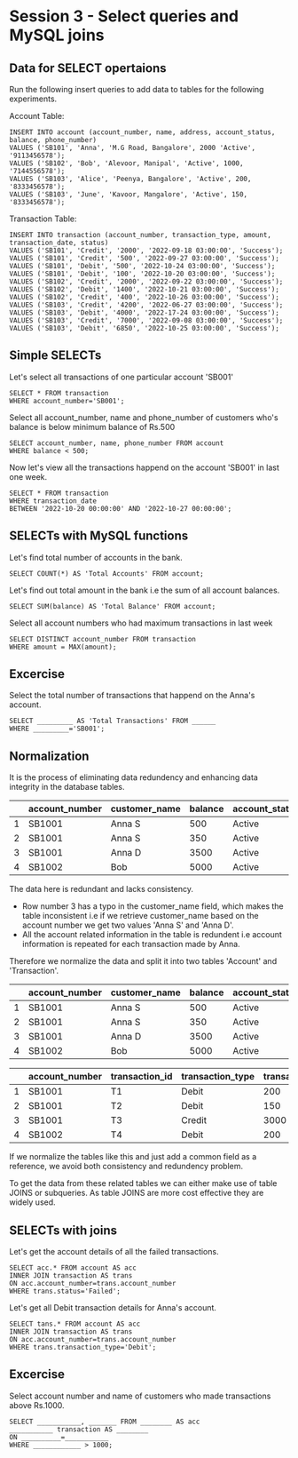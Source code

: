 # Session 3 - Select queries and MySQL joins

## Data for SELECT opertaions

Run the following insert queries to add data to tables for the following experiments.

Account Table:

    INSERT INTO account (account_number, name, address, account_status, balance, phone_number)
    VALUES ('SB101', 'Anna', 'M.G Road, Bangalore', 2000 'Active', '9113456578');
    VALUES ('SB102', 'Bob', 'Alevoor, Manipal', 'Active', 1000, '7144556578');
    VALUES ('SB103', 'Alice', 'Peenya, Bangalore', 'Active', 200, '8333456578');
    VALUES ('SB103', 'June', 'Kavoor, Mangalore', 'Active', 150, '8333456578');

Transaction Table:

    INSERT INTO transaction (account_number, transaction_type, amount, transaction_date, status)
    VALUES ('SB101', 'Credit', '2000', '2022-09-18 03:00:00', 'Success');
    VALUES ('SB101', 'Credit', '500', '2022-09-27 03:00:00', 'Success');
    VALUES ('SB101', 'Debit', '500', '2022-10-24 03:00:00', 'Success');
    VALUES ('SB101', 'Debit', '100', '2022-10-20 03:00:00', 'Success');
    VALUES ('SB102', 'Credit', '2000', '2022-09-22 03:00:00', 'Success');
    VALUES ('SB102', 'Debit', '1400', '2022-10-21 03:00:00', 'Success');
    VALUES ('SB102', 'Credit', '400', '2022-10-26 03:00:00', 'Success');
    VALUES ('SB103', 'Credit', '4200', '2022-06-27 03:00:00', 'Success');
    VALUES ('SB103', 'Debit', '4000', '2022-17-24 03:00:00', 'Success');
    VALUES ('SB103', 'Credit', '7000', '2022-09-08 03:00:00', 'Success');
    VALUES ('SB103', 'Debit', '6850', '2022-10-25 03:00:00', 'Success');



## Simple SELECTs

Let's select all transactions of one particular account 'SB001'

    SELECT * FROM transaction 
    WHERE account_number='SB001';

Select all account_number, name and phone_number of customers who's balance is below minimum balance of Rs.500

    SELECT account_number, name, phone_number FROM account 
    WHERE balance < 500;

Now let's view all the transactions happend on the account 'SB001' in last one week.

    SELECT * FROM transaction 
    WHERE transaction_date 
    BETWEEN '2022-10-20 00:00:00' AND '2022-10-27 00:00:00';

## SELECTs with MySQL functions
Let's find total number of accounts in the bank.

    SELECT COUNT(*) AS 'Total Accounts' FROM account;

Let's find out total amount in the bank i.e the sum of all account balances.

    SELECT SUM(balance) AS 'Total Balance' FROM account;

Select all account numbers who had maximum transactions in last week

    SELECT DISTINCT account_number FROM transaction
    WHERE amount = MAX(amount);

## Excercise

Select the total number of transactions that happend on the Anna's account.

    SELECT _________ AS 'Total Transactions' FROM ______
    WHERE _________='SB001';

## Normalization

It is the process of eliminating data redundency and enhancing data integrity in the database tables.

| | account_number | customer_name | balance | account_status | transaction_id | transaction_type | transaction_amount | transaction_status |
| --- |---|---|---|-----|---|---|---|---|
|1| SB1001 | Anna S | 500 | Active | T1 | Debit | 200 | Success |
|2| SB1001 | Anna S | 350 | Active | T2 | Debit | 150 | Success |
|3| SB1001 | Anna D | 3500 | Active | T3 | Credit | 3000 | Success |
|4| SB1002 | Bob | 5000 | Active | T4 | Debit | 200 | Success |

The data here is redundant and lacks consistency.

- Row number 3 has a typo in the customer_name field, which makes the table inconsistent i.e if we retrieve customer_name based on the account number we get two values 'Anna S' and 'Anna D'.
- All the account related information in the table is redundent i.e account information is repeated for each transaction made by Anna.

Therefore we normalize the data and split it into two tables 'Account' and 'Transaction'.

| | account_number | customer_name | balance | account_status |
| --- |---|---|---|-----|
|1| SB1001 | Anna S | 500 | Active |
|2| SB1001 | Anna S | 350 | Active |
|3| SB1001 | Anna D | 3500 | Active |
|4| SB1002 | Bob | 5000 | Active |

| | account_number | transaction_id | transaction_type | transaction_amount | transaction_status |
| --- |---|---|---|-----|---|
|1| SB1001 | T1 | Debit | 200 | Success |
|2| SB1001 | T2 | Debit | 150 | Success |
|3| SB1001 | T3 | Credit | 3000 | Success |
|4| SB1002 | T4 | Debit | 200 | Success |

If we normalize the tables like this and just add a common field as a reference, we avoid both consistency and redundency problem.

To get the data from these related tables we can either make use of table JOINS or subqueries. As table JOINS are more cost effective they are widely used.
## SELECTs with joins

Let's get the account details of all the failed transactions.

    SELECT acc.* FROM account AS acc
    INNER JOIN transaction AS trans
    ON acc.account_number=trans.account_number
    WHERE trans.status='Failed';

Let's get all Debit transaction details for Anna's account.

    SELECT tans.* FROM account AS acc
    INNER JOIN transaction AS trans
    ON acc.account_number=trans.account_number
    WHERE trans.transaction_type='Debit';

## Excercise
Select account number and name of customers who made transactions above Rs.1000.

    SELECT ___________, _______ FROM ________ AS acc
    ___________ transaction AS ________
    ON __________=___________
    WHERE ____________ > 1000;